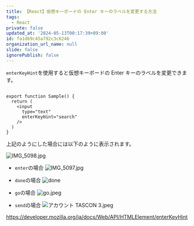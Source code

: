 ```yaml
---
title: 【React】仮想キーボードの Enter キーのラベルを変更する方法
tags:
  - React
private: false
updated_at: '2024-05-13T00:17:39+09:00'
id: fa1d69c45a792c3c6246
organization_url_name: null
slide: false
ignorePublish: false
---
```

`enterKeyHint`を使用すると仮想キーボードの Enter キーのラベルを変更できます。

```tsx

export function Sample() {
  return (
    <input
      type="text"
      enterKeyHint="search"
    />
  )
}

```

上記のようにした場合には以下のように表示されます。

![IMG_5098.jpg](https://qiita-image-store.s3.ap-northeast-1.amazonaws.com/0/2342443/36c51cd6-d084-5adc-6ff7-aef0b3c0deaf.jpeg)

- `enter`の場合
![IMG_5097.jpg](https://qiita-image-store.s3.ap-northeast-1.amazonaws.com/0/2342443/f4190fab-75c3-34e1-a013-003af74ecb56.jpeg)

- `done`の場合
![done](https://qiita-image-store.s3.ap-northeast-1.amazonaws.com/0/2342443/f7b27a87-08a0-619b-d25e-04567d3ef026.jpeg)

- `go`の場合
![go.jpeg](https://qiita-image-store.s3.ap-northeast-1.amazonaws.com/0/2342443/778bedc7-05d1-0f3d-02ec-a38789d7abaf.jpeg)

- `send`の場合
![アカウント  TASCON 3.jpeg](https://qiita-image-store.s3.ap-northeast-1.amazonaws.com/0/2342443/b3e3bff7-2386-23a2-072c-e399511833af.jpeg)

https://developer.mozilla.org/ja/docs/Web/API/HTMLElement/enterKeyHint
